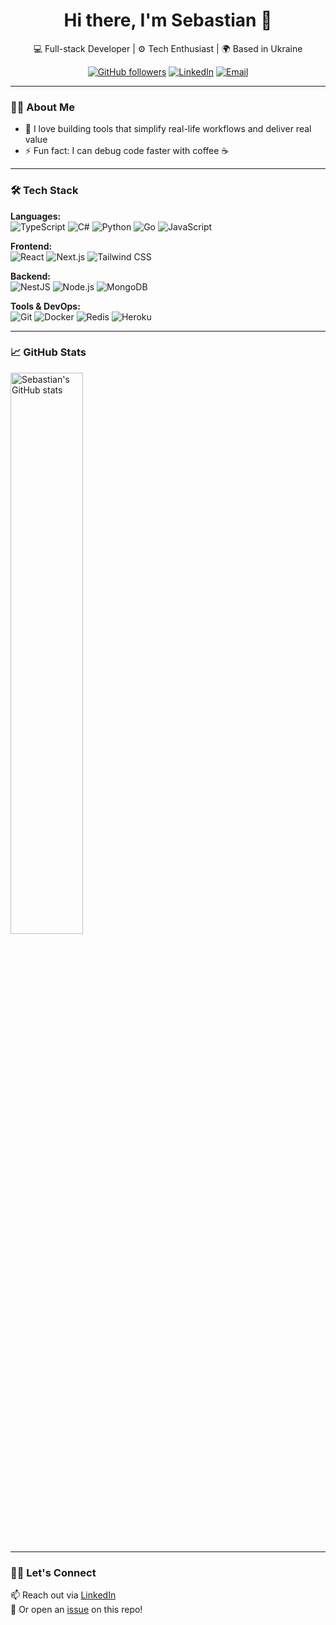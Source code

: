 <h1 align="center">Hi there, I'm Sebastian 👋</h1>

<p align="center">
  💻 Full-stack Developer | ⚙️ Tech Enthusiast | 🌍 Based in Ukraine
</p>

<p align="center">
  <a href="https://github.com/sebastianbila"><img src="https://img.shields.io/github/followers/sebastianbila?label=Follow&style=social" alt="GitHub followers"></a>
  <a href="https://www.linkedin.com/in/sebastianbila-s"><img src="https://img.shields.io/badge/LinkedIn-blue?logo=linkedin&style=flat&logoColor=white" alt="LinkedIn"></a>
  <a href="mailto:sebastianbila.sw@examplegmail.com"><img src="https://img.shields.io/badge/Email-sebastian@example.com-red?style=flat&logo=gmail&logoColor=white" alt="Email"></a>
</p>

---

### 🧑‍💻 About Me

- 🚀 I love building tools that simplify real-life workflows and deliver real value
- ⚡ Fun fact: I can debug code faster with coffee ☕

---

### 🛠️ Tech Stack

**Languages:**  
![TypeScript](https://img.shields.io/badge/TypeScript-007ACC?style=flat-square&logo=typescript&logoColor=white)
![C#](https://img.shields.io/badge/C%23-239120?style=flat-square&logo=c-sharp&logoColor=white)
![Python](https://img.shields.io/badge/Python-3776AB?style=flat-square&logo=python&logoColor=white)
![Go](https://img.shields.io/badge/Go-00ADD8?style=flat-square&logo=go&logoColor=white)
![JavaScript](https://img.shields.io/badge/JavaScript-F7DF1E?style=flat-square&logo=javascript&logoColor=black)

**Frontend:**  
![React](https://img.shields.io/badge/React-20232A?style=flat-square&logo=react&logoColor=61DAFB)
![Next.js](https://img.shields.io/badge/Next.js-black?style=flat-square&logo=next.js)
![Tailwind CSS](https://img.shields.io/badge/Tailwind_CSS-38B2AC?style=flat-square&logo=tailwind-css&logoColor=white)

**Backend:**  
![NestJS](https://img.shields.io/badge/NestJS-E0234E?style=flat-square&logo=nestjs&logoColor=white)
![Node.js](https://img.shields.io/badge/Node.js-339933?style=flat-square&logo=node.js&logoColor=white)
![MongoDB](https://img.shields.io/badge/MongoDB-47A248?style=flat-square&logo=mongodb&logoColor=white)

**Tools & DevOps:**  
![Git](https://img.shields.io/badge/Git-F05032?style=flat-square&logo=git&logoColor=white)
![Docker](https://img.shields.io/badge/Docker-2496ED?style=flat-square&logo=docker&logoColor=white)
![Redis](https://img.shields.io/badge/Redis-DC382D?style=flat-square&logo=redis&logoColor=white)
![Heroku](https://img.shields.io/badge/Heroku-430098?style=flat-square&logo=heroku&logoColor=white)

---

### 📈 GitHub Stats

<p align="left">
  <img src="https://github-readme-stats.vercel.app/api?username=sebastianbila&show_icons=true&theme=tokyonight&count_private=true" alt="Sebastian's GitHub stats" width="48%"/>
</p>

---


### 🙋‍♂️ Let's Connect

📫 Reach out via [LinkedIn](https://www.linkedin.com/in/sebastianbila-sw)  
💬 Or open an [issue](https://github.com/sebastianbila/sebastianbila/issues/new) on this repo!



